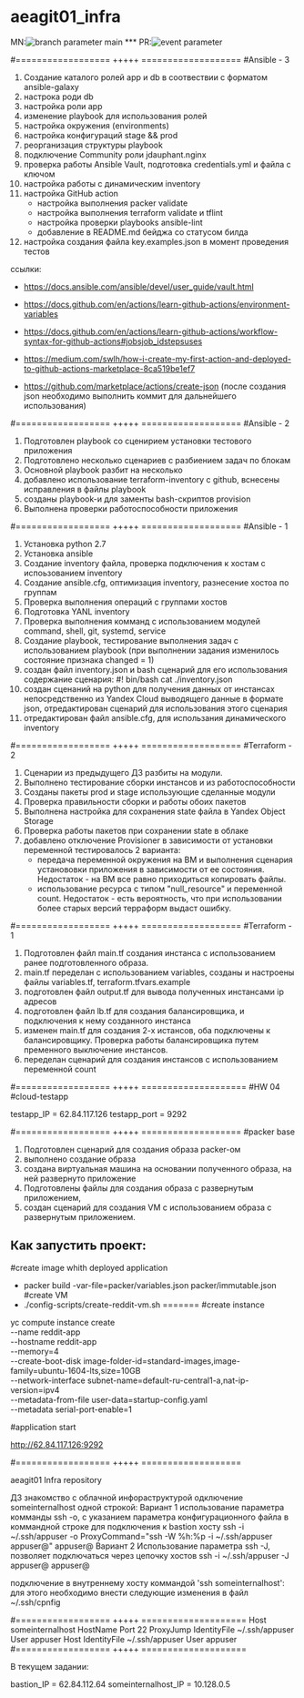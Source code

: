 # aeagit01_infra

MN:![branch parameter main](https://github.com/Otus-DevOps-2021-08/aeagit01_infra/actions/workflows/run-tests.yml/badge.svg?branch=main) *** PR:![event parameter](https://github.com/Otus-DevOps-2021-08/aeagit01_infra/actions/workflows/run-tests.yml/badge.svg?event=pull_request)

#================== +++++ =================== 
#Ansible - 3
1. Создание каталого ролей app и db  в соотвествии с форматом ansible-galaxy
2. настрока роди db
3. настройка роли арр
4. изменение playbook для использования ролей
5. настройка окружения (environments)
6. настройка конфигураций stage && prod
7. реорганизация структуры playbook
8. подключение Community роли jdauphant.nginx
9. проверка работы Ansible Vault, подготовка credentials.yml и файла с ключом
10. настройка работы с динамическим inventory
11. настройка GitHub action
      - настройка выполнения packer validate
      - настройка выполнения terraform validate и tflint
      - настройка проверки playbooks ansible-lint
      - добавление в README.md бейджа со статусом билда
12. настройка создания файла key.examples.json в момент проведения тестов

ссылки:
- https://docs.ansible.com/ansible/devel/user_guide/vault.html
- https://docs.github.com/en/actions/learn-github-actions/environment-variables
- https://docs.github.com/en/actions/learn-github-actions/workflow-syntax-for-github-actions#jobsjob_idstepsuses

- https://medium.com/swlh/how-i-create-my-first-action-and-deployed-to-github-actions-marketplace-8ca519be1ef7
- https://github.com/marketplace/actions/create-json
  (после создания json необходимо выполнить коммит для дальнейшего использования)

#================== +++++ =================== 
#Ansible - 2

1. Подготовлен playbook со сценирием установки тестового приложения
2. Подготовлено несколько сценариев с разбиением задач по блокам
3. Основной playbook разбит на несколько
4. добавлено использование terraform-inventory c github, вснесены исправления в файлы  playbook
5. созданы playbook-и для заменты bash-скриптов provision
6. Выполнена проверки работоспособности приложения

#================== +++++ ===================
#Ansible - 1

1. Установка python 2.7
2. Установка ansible
3. Создание inventory файла, проверка подключения к хостам с испоьзованием inventory
4. Создание ansible.cfg, оптимизация inventory, разнесение хостоа по группам
5. Проверка выполнения операций с группами хостов
6. Подготовка YANL inventory
7. Проверка выполнения комманд с использованием модулей command, shell, git, systemd, service
8. Создание playbook, тестирование выполнения задач с использованием playbook (при выполнении задания изменилось состояние признака changed = 1)
9. создан файл inventory.json и bash сценарий для его использования содержание сценария: #! bin/bash cat ./inventory.json
10. создан сценаний на python для получения данных от инстансах непосредственно из Yandex Cloud выводящего данные в формате json, отредактирован сценарий для использования этого сценария
11. отредактирован файл ansible.cfg, для использания динамического inventory

#================== +++++ ===================
#Terraform - 2
1. Сценарии из предыдущего ДЗ разбиты на модули.
2. Выполнено тестирование сборки инстансов и из работоспособности
3. Созданы пакеты prod и stage использующие сделанные модули
4. Проверка правильности сборки и работы обоих пакетов
5. Выполнена настройка для сохранения state файла в Yandex Object Storage
6. Проверка работы пакетов при сохранении state в облаке
7. добавлено отключение Provisioner в зависимости от установки переменной
   тестировалось 2 варианта:
    - передача переменной окружения на ВМ и выполнения сценария установовки приложения
      в зависимости от ее состояния. Недостаток - на ВМ все равно приходиться копировать файлы.
    - использование ресурса с типом "null_resource" и переменной count. Недостаток - есть вероятность,
      что при использовании более старых версий терраформ выдаст ошибку.

#================== +++++ ===================
#Terraform - 1

1. Подготовлен файл main.tf создания инстанса с использованием ранее подготовленного образа.
2. main.tf переделан с использованием variables, созданы и настроены файлы variables.tf, terraform.tfvars.example
3. подготовлен файл output.tf для вывода полученных инстансами ip адресов
4. подготовлен файл lb.tf для создания балансировщика, и подключения к нему созданного инстанса
5. изменен main.tf для создания 2-х истансов, оба подключены к балансировщику. Проверка работы балансировщика путем пременного выключение инстансов.
6. переделан сценарий для создания инстансов с использованием переменной count



#================== +++++ ====================
#HW 04
#cloud-testapp

testapp_IP = 62.84.117.126
testapp_port = 9292

#================== +++++ ===================
#packer base
 1. Подготовлен сценарий для создания образа packer-ом
 2. выполнено создание образа
 3. создана виртуальная машина на основании полученного образа, на ней развернуто приложение
 4. Подготовлены файлы для создания образа с развернутым приложением,
 5. создан сценарий для создания VM с использованием образа с развернутым приложением.

## Как запустить проект:
#create image whith deployed application
 - packer build -var-file=packer/variables.json packer/immutable.json
#create VM
 - ./config-scripts/create-reddit-vm.sh
=======
#create instance

yc compute instance create \
  --name reddit-app \
  --hostname reddit-app \
  --memory=4 \
  --create-boot-disk image-folder-id=standard-images,image-family=ubuntu-1604-lts,size=10GB \
  --network-interface subnet-name=default-ru-central1-a,nat-ip-version=ipv4 \
  --metadata-from-file user-data=startup-config.yaml \
  --metadata serial-port-enable=1

#application start

http://62.84.117.126:9292


#================== +++++ ===================

aeagit01 Infra repository

ДЗ знакомство с облачной инфораструктурой
одключение someinternalhost одной строкой:
Вариант 1
использование параметра комманды ssh -o, с указанием параметра конфигурационного файла в коммандной строке для подключения к bastion хосту
ssh -i ~/.ssh/appuser -o ProxyCommand="ssh -W %h:%p -i ~/.ssh/appuser appuser@<bastion host>" appuser@<internal host>
Вариант 2
Использование параметра ssh -J, позволяет подключаться через цепочку хостов
ssh -i ~/.ssh/appuser -J appuser@<bastion host> appuser@<internal host>

подключение в внутреннему хосту коммандой 'ssh someinternalhost':
для этого необходимо внести следующие изменения в файл ~/.ssh/cpnfig

#================== +++++ ====================
Host someinternalhost
    HostName <IP of internal host>
    Port 22
    ProxyJump <IP or name of bastion host>
    IdentityFile ~/.ssh/appuser
    User appuser
Host <IP or name bastion host>
    IdentityFile ~/.ssh/appuser
    User appuser
#================== +++++ ====================

В текущем задании:

bastion_IP = 62.84.112.64
someinternalhost_IP = 10.128.0.5
